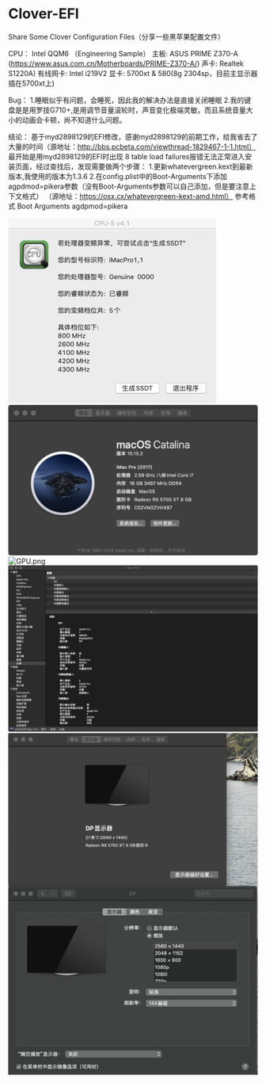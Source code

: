 # Clover-EFI
Share Some Clover Configuration Files（分享一些黑苹果配置文件）

CPU： Intel QQM6 （Engineering Sample）
主板: ASUS PRIME Z370-A (https://www.asus.com.cn/Motherboards/PRIME-Z370-A/)
声卡: Realtek S1220A)
有线网卡: Intel i219V2 
显卡: 5700xt & 580(8g 2304sp，目前主显示器插在5700xt上)

Bug： 
1.睡眠似乎有问题，会睡死，因此我的解决办法是直接关闭睡眠
2.我的键盘是是用罗技G710+,是用调节音量滚轮时，声音变化极端灵敏，而且系统音量大小的动画会卡顿，尚不知道什么问题。


结论：
基于myd2898129的EFI修改，感谢myd2898129的前期工作，给我省去了大量的时间（源地址：http://bbs.pcbeta.com/viewthread-1829467-1-1.html）
最开始是用myd2898129的EFI时出现 8 table load failures报错无法正常进入安装页面，经过查找后，发现需要做两个步骤：
1.更新whatevergreen.kext到最新版本,我使用的版本为1.3.6
2.在config.plist中的Boot-Arguments下添加agpdmod=pikera参数（没有Boot-Arguments参数可以自己添加，但是要注意上下文格式）
（源地址：https://osx.cx/whatevergreen-kext-amd.html）
参考格式
<dict>
    <key>Boot</key>
    <dict>
        <key>Arguments</key>
        <string>agdpmod=pikera</string>
    </dict>
</dict>
</plist>

![变频.png](变频.png)
![基本介绍.png](基本介绍.png)
![GPU.png](CGPU.png)
![Audio.png](Audio.png)
![Display.png](Display.png)
